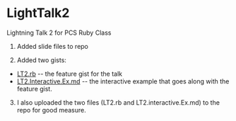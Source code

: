LightTalk2
==========

Lightning Talk 2 for PCS Ruby Class

1. Added slide files to repo

2. Added two gists:
  * [LT2.rb](https://gist.github.com/adubrock/7307851) -- the feature gist for the talk 
  * [LT2.Interactive.Ex.md](https://gist.github.com/adubrock/7307948) -- the interactive example that goes along with the feature gist. 

3. I also uploaded the two files (LT2.rb and LT2.interactive.Ex.md) to the repo for good measure.